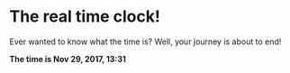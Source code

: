 # The real time clock!

Ever wanted to know what the time is? Well, your journey is about to end!

**The time is Nov 29, 2017, 13:31**